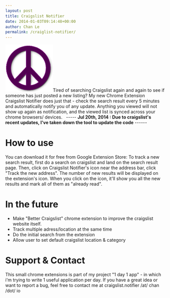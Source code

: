 ```yaml
---
layout: post
title: Craigslist Notifier
date: 2014-01-03T09:14:48+00:00
author: Chan Le
permalink: /craiglist-notifier/
---
```

[![](/uploads/craigslist_logo-150x150.png)](/uploads/craigslist_logo.png)Tired of searching Craigslist again and again to see if someone has just posted a new listing? My new Chrome Extension Craigslist Notifier does just that - check the search result every 5 minutes and automatically notify you of any update. Anything you viewed will not show up again as notification, and the viewed list is synced across your chrome browsers/ devices.   ----- **Jul 20th, 2014 : Due to craigslist's recent updates, I've taken down the tool to update the code** ------

# How to use

You can download it for free from Google Extension Store: To track a new search result, first do a search on craigslist and land on the search result page. Then, click on Craigslist Notifier's icon near the address bar, click "Track the new address". The number of new results will be displayed on the extension's icon. When you click on the icon, it'll show you all the new results and mark all of them as "already read".

# In the future

*   Make "Better Craigslist" chrome extension to improve the craigslist website itself.
*   Track multiple adress/location at the same time
*   Do the initial search from the extension
*   Allow user to set default craigslist location & category

# Support & Contact

This small chrome extensions is part of my project "1 day 1 app" - in which i'm trying to write 1 useful application per day. If you have a great idea or want to report a bug, feel free to contact me at craigslist.notifier /at/ chan /dot/ io
